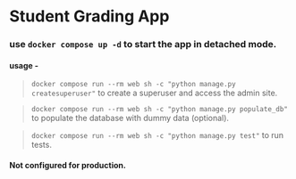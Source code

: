 # Student Grading App

### use `docker compose up -d` to start the app in detached mode.

#### usage -

> `docker compose run --rm web sh -c "python manage.py createsuperuser"` to create a superuser and access the admin site.

> `docker compose run --rm web sh -c "python manage.py populate_db"` to populate the database with dummy data (optional).

> `docker compose run --rm web sh -c "python manage.py test"` to run tests.

#### Not configured for production.

